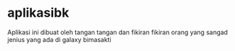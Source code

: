 # aplikasibk
Aplikasi ini dibuat oleh tangan tangan dan fikiran fikiran orang yang sangad jenius yang ada di galaxy bimasakti 
